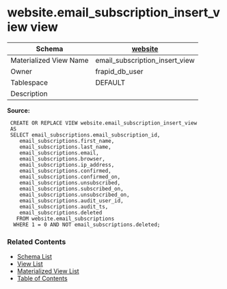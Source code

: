 # website.email_subscription_insert_view view

| Schema | [website](../../schemas/website.md) |
| ------ | ----------------------------------------------- |
| Materialized View Name | email_subscription_insert_view |
| Owner | frapid_db_user |
| Tablespace | DEFAULT |
| Description |  |

**Source:**

```plpgsql
 CREATE OR REPLACE VIEW website.email_subscription_insert_view
 AS
 SELECT email_subscriptions.email_subscription_id,
    email_subscriptions.first_name,
    email_subscriptions.last_name,
    email_subscriptions.email,
    email_subscriptions.browser,
    email_subscriptions.ip_address,
    email_subscriptions.confirmed,
    email_subscriptions.confirmed_on,
    email_subscriptions.unsubscribed,
    email_subscriptions.subscribed_on,
    email_subscriptions.unsubscribed_on,
    email_subscriptions.audit_user_id,
    email_subscriptions.audit_ts,
    email_subscriptions.deleted
   FROM website.email_subscriptions
  WHERE 1 = 0 AND NOT email_subscriptions.deleted;
```


### Related Contents
* [Schema List](../../schemas.md)
* [View List](../../views.md)
* [Materialized View List](../../materialized-views.md)
* [Table of Contents](../../README.md)

